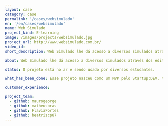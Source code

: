 ```yaml
---
layout: case
category: case
permalink: '/cases/websimulado'
en: '/en/cases/websimulado'
name: Web Simulado
project_kind: E-learning
image: /images/projects/websimulado.jpg
project_url: http://www.websimulado.com.br/
video_id:
short_description: Web Simulado lhe dá acesso a diversos simulados através dos editoriais lançados sobre provas e concursos. E ainda, marca o seu tempo de prova, estipula seu ranking entre os concorrentes e indica quais matérias/pontos você deverá se dedicar mais para conseguir uma melhor nota.

about: Web Simulado lhe dá acesso a diversos simulados através dos editoriais lançados sobre provas e concursos. E ainda, marca o seu tempo de prova, estipula seu ranking entre os concorrentes e indica quais matérias/pontos você deverá se dedicar mais para conseguir uma melhor nota.

status: O projeto está no ar e sendo usado por diversos estudantes.

what_has_been_done: Esse projeto nasceu como um MVP pelo Startup:DEV, teve seu desenvolvimento continuado, e hoje está concluído. É um bom exemplo de alguém que lançou sua ideia com a gente e escolheu manter seu projeto nas mãos dos nossos profissionais.

customer_experience:

project_team:
  - github: maurogeorge
  - github: matheusbras
  - github: FlaviaFortes
  - github: beatrizcp87
---
```

